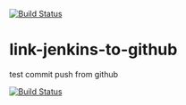 [![Build Status](http://54.166.98.211/buildStatus/icon?job=link-jenkins-to-github)](http://54.166.98.211/job/link-jenkins-to-github/)

# link-jenkins-to-github
test commit
push from github

[![Build Status](http://54.166.98.211/job/link-jenkins-to-github/badge/icon)](http://54.166.98.211/job/link-jenkins-to-github/)

